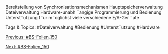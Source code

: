 Bereitstellung von Synchronisationsmechanismen
Hauptspeicherverwaltung
Dateiverwaltung
Hardware-unabh ¨angige Programmierung und Bedienung
Unterst¨utzung f¨ur m¨oglichst viele verschiedene E/A-Ger ¨ate

   Tags & Topics:
   #Dateiverwaltung
   #Bedienung
   #Unterst¨utzung
   #Hardware

[Previous: #BS-Folien_150](BS-Folien_150.md)

[Next: #BS-Folien_150](BS-Folien_150.md)